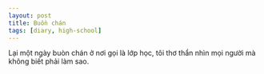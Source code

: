 ```yaml
---
layout: post
title: Buồn chán
tags: [diary, high-school] 
---
```


Lại một ngày buòn chán ở nơi gọi là lớp học, tôi thơ thẩn nhìn mọi người mà không biết phải làm sao.